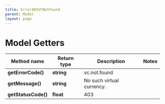 ```yaml
---
title: Error403VCNotFound
parent: Model
layout: page
---
```


# Model Getters

Method name | Return type | Description | Notes
------------ | ------------- | ------------- | -------------
**getErrorCode()** | **string** | vc.not.found |
**getMessage()** | **string** | No such virtual currency. |
**getStatusCode()** | **float** | 403 |

